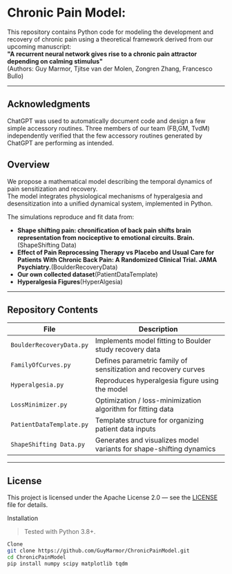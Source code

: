 # Chronic Pain Model:

This repository contains Python code for modeling the development and recovery of chronic pain using a theoretical framework derived from our upcoming manuscript:  
**"A recurrent neural network gives rise to a chronic pain attractor depending on calming stimulus"**  
(Authors: Guy Marmor, Tjitse van der Molen, Zongren Zhang, Francesco Bullo)

---

## Acknowledgments
ChatGPT was used to automatically document code and design a few simple accessory routines. Three members of our team (FB,GM, TvdM) independently verified that the few accessory routines generated by ChatGPT are performing as intended.

## Overview
We propose a mathematical model describing the temporal dynamics of pain sensitization and recovery.  
The model integrates physiological mechanisms of hyperalgesia and desensitization into a unified dynamical system, implemented in Python.

The simulations reproduce and fit data from:
- **Shape shifting pain: chronification of back pain shifts brain representation from nociceptive to emotional circuits. Brain.**(ShapeShifting Data)
- **Effect of Pain Reprocessing Therapy vs Placebo and Usual Care for Patients With Chronic Back Pain: A Randomized Clinical Trial. JAMA Psychiatry.**(BoulderRecoveryData)
- **Our own collected dataset**(PatientDataTemplate)
- **Hyperalgesia Figures**(HyperAlgesia)

---

## Repository Contents
| File | Description |
|------|--------------|
| `BoulderRecoveryData.py` | Implements model fitting to Boulder study recovery data |
| `FamilyOfCurves.py` | Defines parametric family of sensitization and recovery curves |
| `Hyperalgesia.py` | Reproduces hyperalgesia figure using the model |
| `LossMinimizer.py` | Optimization / loss-minimization algorithm for fitting data |
| `PatientDataTemplate.py` | Template structure for organizing patient data inputs |
| `ShapeShifting Data.py` | Generates and visualizes model variants for shape-shifting dynamics |

---

## License

This project is licensed under the Apache License 2.0 — see the [LICENSE](LICENSE) file for details.

Installation

> Tested with Python 3.8+.

```bash
Clone
git clone https://github.com/GuyMarmor/ChronicPainModel.git
cd ChronicPainModel
pip install numpy scipy matplotlib tqdm



